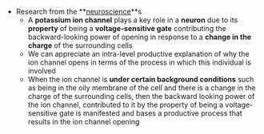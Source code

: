 - Research from the **[neuroscience](../notes/neuroscience)**s
	- A **potassium ion channel** plays a key role in a **neuron** due to its **property** of being a **voltage-sensitive gate** contributing the backward-looking power of opening in response to a **change in the charge** of the surrounding cells 
	- We can appreciate an intra-level productive explanation of why the ion channel opens in terms of the process in which this individual is involved 
	- When the ion channel is **under certain background conditions** such as being in the oily membrane of the cell and there is a change in the charge of the surrounding cells, then the backward looking power of the ion channel, contributed to it by the property of being a voltage-sensitive gate is manifested and bases a productive process that results in the ion channel opening